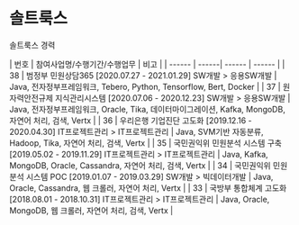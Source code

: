 # 솔트룩스

솔트룩스 경력

| 번호 | 참여사업명/수행기간/수행업무 | 비고 |
| ------ | ------| ------ | ------ |
| 38 |  범정부 민원상담365 [2020.07.27 - 2021.01.29] SW개발 > 응용SW개발 | Java, 전자정부프레임워크, Tebero, Python, Tensorflow, Bert, Docker |
| 37 | 원자력안전규제 지식관리시스템 [2020.07.06 - 2020.12.23] SW개발 > 응용SW개발 | Java, 전자정부프레임워크, Oracle, Tika, 데이터마이그레이션, Kafka, MongoDB, 자연어 처리, 검색, Vertx |
| 36 | 우리은행 기업진단 고도화 [2019.12.16 - 2020.04.30] IT프로젝트관리 > IT프로젝트관리 | Java, SVM기반 자동분류, Hadoop, Tika, 자연어 처리, 검색, Vertx |
| 35 | 국민권익위 민원분석 시스템 구축 [2019.05.02 - 2019.11.29] IT프로젝트관리 > IT프로젝트관리 | Java, Kafka, MongoDB, Oracle, Cassandra, 자연어 처리, 검색, Vertx |
| 34 | 국민권익위 민원분석 시스템 POC [2019.01.07 - 2019.03.29] SW개발 > 빅데이터개발 | Java, Oracle, Cassandra, 웹 크롤러, 자연어 처리, Vertx |
| 33 | 국방부 통합체계 고도화 [2018.08.01 - 2018.10.31] IT프로젝트관리 > IT프로젝트관리 | Java, Oracle, MongoDB, 웹 크롤러, 자연어 처리, 검색, Vertx |
